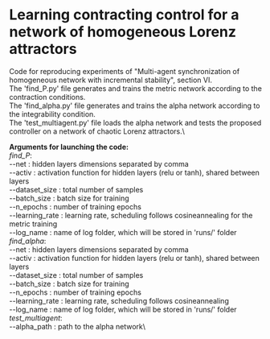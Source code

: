 # Learning contracting control for a network of homogeneous Lorenz attractors
Code for reproducing experiments of "Multi-agent synchronization of homogeneous network with incremental stability", section VI.\
The 'find_P.py' file generates and trains the metric network according to the contraction conditions.\
The 'find_alpha.py' file generates and trains the alpha network according to the integrability condition.\
The 'test_multiagent.py' file loads the alpha network and tests the proposed controller on a network of chaotic Lorenz attractors.\

**Arguments for launching the code:**\
*find_P*: \
        --net : hidden layers dimensions separated by comma\
        --activ : activation function for hidden layers (relu or tanh), shared between layers\
        --dataset_size : total number of samples\
        --batch_size : batch size for training\
        --n_epochs : number of training epochs\
        --learning_rate : learning rate, scheduling follows cosineannealing for the metric training\
        --log_name : name of log folder, which will be stored in 'runs/' folder\
*find_alpha*: \
        --net : hidden layers dimensions separated by comma\
        --activ : activation function for hidden layers (relu or tanh), shared between layers\
        --dataset_size : total number of samples\
        --batch_size : batch size for training\
        --n_epochs : number of training epochs\
        --learning_rate : learning rate, scheduling follows cosineannealing \
        --log_name : name of log folder, which will be stored in 'runs/' folder\
*test_multiagent*: \
        --alpha_path : path to the alpha network\
